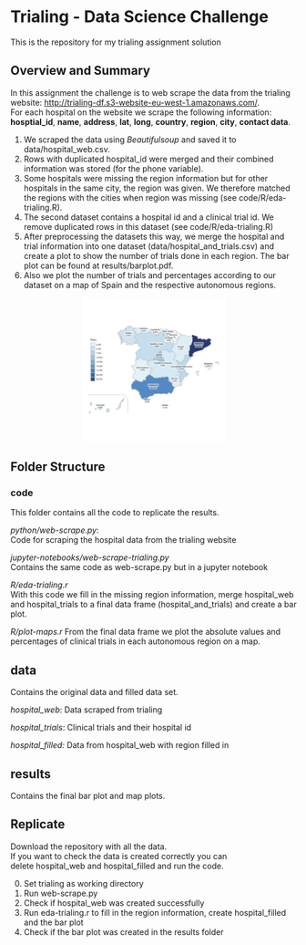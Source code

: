 # Trialing - Data Science Challenge

This is the repository for my trialing assignment solution

## Overview and Summary
In this assignment the challenge is to web scrape the data from the trialing website: http://trialing-df.s3-website-eu-west-1.amazonaws.com/.  
For each hospital on the website we scrape the following information: **hosptial_id**, **name**, **address**, **lat**, **long**, **country**, **region**, **city**, **contact data**.  
1. We scraped the data using *Beautifulsoup* and saved it to data/hospital_web.csv.   
2. Rows with duplicated hospital_id were merged and their combined information was stored (for the phone variable).
3. Some hospitals were missing the region information but for other hospitals in the same city,
the region was given. We therefore matched the regions with the cities when region was missing
(see code/R/eda-trialing.R).
4. The second dataset contains a hospital id and a clinical trial id. We remove duplicated rows in this dataset (see code/R/eda-trialing.R)
5. After preprocessing the datasets this way, we merge the hospital and trial information into one dataset (data/hospital_and_trials.csv) and create a plot to show the number of trials done in each region. The bar plot can be found at results/barplot.pdf.
6. Also we plot the number of trials and percentages according to our dataset on a map of Spain and the respective autonomous regions.

<p align="center">
<img src="/results/mapplot_perc.jpg" alt="Employee data" title="Employee Data title" width="50%" height="50%">
<p>


## Folder Structure

### code

This folder contains all the code to replicate the results.

*python/web-scrape.py*:  
Code for scraping the hospital data from the trialing website  

*jupyter-notebooks/web-scrape-trialing.py*  
Contains the same code as web-scrape.py but in a jupyter notebook  

*R/eda-trialing.r*  
With this code we fill in the missing region information, merge
hospital_web and hospital_trials to a final data frame (hospital_and_trials) and create a bar plot.

*R/plot-maps.r*
From the final data frame we plot the absolute values and percentages of clinical trials
in each autonomous region on a map.

## data

Contains the original data and filled data set.  

*hospital_web*: Data scraped from trialing

*hospital_trials*: Clinical trials and their hospital id  

*hospital_filled:* Data from hospital_web with region filled in  

## results

Contains the final bar plot and map plots.

## Replicate

Download the repository with all the data.  
If you want to check the data is created correctly you can  
delete hospital_web and hospital_filled and run the code.  

0. Set trialing as working directory
1. Run web-scrape.py
2. Check if hospital_web was created successfully  
3. Run eda-trialing.r to fill in the region information, create hospital_filled and the bar plot  
4. Check if the bar plot was created in the results folder  

